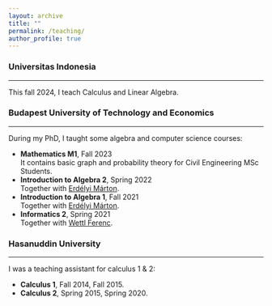 ```yaml
---
layout: archive
title: ""
permalink: /teaching/
author_profile: true
---
```


### Universitas Indonesia
---
This fall 2024, I teach Calculus and Linear Algebra.

### Budapest University of Technology and Economics
---
During my PhD, I taught some algebra and computer science courses:

* <b> Mathematics M1</b>, Fall 2023 <br> It contains basic graph and probability theory for Civil Engineering MSc Students.
* <b>Introduction to Algebra 2</b>, Spring 2022 <br>Together with [Erdélyi Márton](https://math.bme.hu/~merdelyi/).
* <b>Introduction to Algebra 1</b>, Fall 2021 <br>Together with [Erdélyi Márton](https://math.bme.hu/~merdelyi/).
* <b>Informatics 2</b>, Spring 2021 <br>Together with [Wettl Ferenc](https://algebra.math.bme.hu/wettl-ferenc).

### Hasanuddin University
---
I was a teaching assistant for calculus 1 & 2:
* <b>Calculus 1</b>, Fall 2014, Fall 2015.
* <b>Calculus 2</b>, Spring 2015, Spring 2020.
